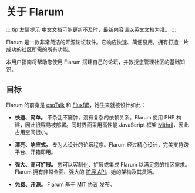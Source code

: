 # 关于 Flarum

::: tip 友情提示
中文文档可能更新不及时，最新内容请以英文文档为准。
:::

Flarum 是一款非常简洁的开源论坛软件。它响应快速、简便易用，拥有打造一片成功的社区所需的所有功能。

本用户指南将帮助您使用 Flarum 搭建自己的论坛，并教授您管理社区的基础知识。

## 目标

Flarum 的前身是 [esoTalk](https://github.com/esotalk/esoTalk) 和 [FluxBB](https://fluxbb.org)，她生来就被设计如此：

* **快速、简单。** 不杂乱不臃肿，没有复杂的依赖关系。Flarum 使用 PHP 构建，因此很容易被部署。同时界面采用高性能 JavaScript 框架 [Mithril](https://mithril.js.org)，因此占用空间很小。

* **漂亮、响应式。** 专为人设计的论坛程序。Flarum 经过精心设计，完美支持跨平台、开箱即用。

* **强大、高可扩展。** 您可以客制化、扩展或集成 Flarum 以满足您的社区需求。Flarum 拥有非常全面、强大的 [扩展 API](https://docs.flarum.org/extend/)，她的架构及其灵活。

* **免费、开源。** Flarum 基于 [MIT 协议](https://github.com/flarum/flarum/blob/master/LICENSE) 发布。
